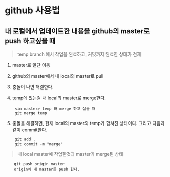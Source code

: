 # github 사용법
## 내 로컬에서 업데이트한 내용을 github의 master로 push 하고싶을 때
> temp branch	에서 작업을 완료하고, 커밋까지 완료한 상태가 전제

1. master로 일단 이동
2. github의 master에서 내 local의 master로 pull
3. 충돌이 나면 해결한다.
4. temp에 있는걸 내 local의 master로 merge한다. 
		
		<in master> temp 와 merge 하고 싶을 때
		git merge temp

5. 충돌을 해결하면, 현재 local의 master와 temp가 합쳐진 상태이다. 그리고 다음과 같이 commit한다.

		git add .
		git commit -m "merge"
> 내  local master에 작업한것과 master가 merge된 상태

		git push origin master
		origin에 내 master를 push 한다.	
 